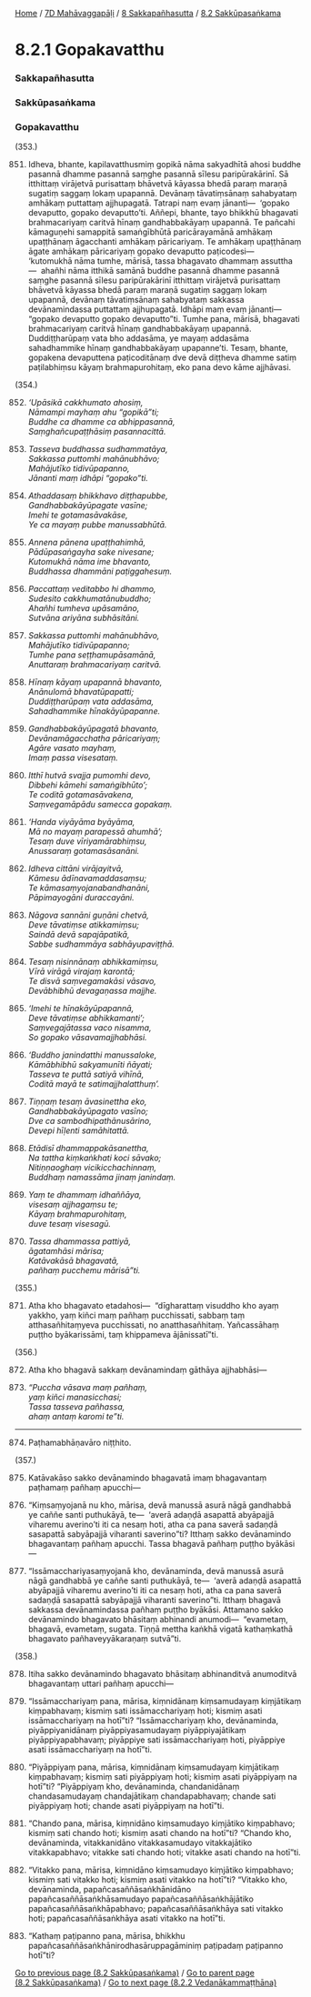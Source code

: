 
[Home](/) / [7D Mahāvaggapāḷi](/tipitaka/7D.md) / [8 Sakkapañhasutta](/tipitaka/7D/8.md) / [8.2 Sakkūpasaṅkama](/tipitaka/7D/8/8.2.md)

# 8.2.1 Gopakavatthu

### Sakkapañhasutta

### Sakkūpasaṅkama

### Gopakavatthu

(353.)

851. Idheva, bhante, kapilavatthusmiṃ gopikā nāma sakyadhītā ahosi buddhe pasannā dhamme pasannā saṃghe pasannā sīlesu paripūrakārinī. Sā itthittaṃ virājetvā purisattaṃ bhāvetvā kāyassa bhedā paraṃ maraṇā sugatiṃ saggaṃ lokaṃ upapannā. Devānaṃ tāvatiṃsānaṃ sahabyataṃ amhākaṃ puttattaṃ ajjhupagatā. Tatrapi naṃ evaṃ jānanti—  ‘gopako devaputto, gopako devaputto’ti. Aññepi, bhante, tayo bhikkhū bhagavati brahmacariyaṃ caritvā hīnaṃ gandhabbakāyaṃ upapannā. Te pañcahi kāmaguṇehi samappitā samaṅgībhūtā paricārayamānā amhākaṃ upaṭṭhānaṃ āgacchanti amhākaṃ pāricariyaṃ. Te amhākaṃ upaṭṭhānaṃ āgate amhākaṃ pāricariyaṃ gopako devaputto paṭicodesi—  ‘kutomukhā nāma tumhe, mārisā, tassa bhagavato dhammaṃ assuttha—  ahañhi nāma itthikā samānā buddhe pasannā dhamme pasannā saṃghe pasannā sīlesu paripūrakārinī itthittaṃ virājetvā purisattaṃ bhāvetvā kāyassa bhedā paraṃ maraṇā sugatiṃ saggaṃ lokaṃ upapannā, devānaṃ tāvatiṃsānaṃ sahabyataṃ sakkassa devānamindassa puttattaṃ ajjhupagatā. Idhāpi maṃ evaṃ jānanti—  “gopako devaputto gopako devaputto”ti. Tumhe pana, mārisā, bhagavati brahmacariyaṃ caritvā hīnaṃ gandhabbakāyaṃ upapannā. Duddiṭṭharūpaṃ vata bho addasāma, ye mayaṃ addasāma sahadhammike hīnaṃ gandhabbakāyaṃ upapanne’ti. Tesaṃ, bhante, gopakena devaputtena paṭicoditānaṃ dve devā diṭṭheva dhamme satiṃ paṭilabhiṃsu kāyaṃ brahmapurohitaṃ, eko pana devo kāme ajjhāvasi.

(354.)

852. _‘Upāsikā cakkhumato ahosiṃ,_  
_Nāmampi mayhaṃ ahu “gopikā”ti;_  
_Buddhe ca dhamme ca abhippasannā,_  
_Saṃghañcupaṭṭhāsiṃ pasannacittā._  


853. _Tasseva buddhassa sudhammatāya,_  
_Sakkassa puttomhi mahānubhāvo;_  
_Mahājutīko tidivūpapanno,_  
_Jānanti maṃ idhāpi “gopako”ti._  


854. _Athaddasaṃ bhikkhavo diṭṭhapubbe,_  
_Gandhabbakāyūpagate vasīne;_  
_Imehi te gotamasāvakāse,_  
_Ye ca mayaṃ pubbe manussabhūtā._  


855. _Annena pānena upaṭṭhahimhā,_  
_Pādūpasaṅgayha sake nivesane;_  
_Kutomukhā nāma ime bhavanto,_  
_Buddhassa dhammāni paṭiggahesuṃ._  


856. _Paccattaṃ veditabbo hi dhammo,_  
_Sudesito cakkhumatānubuddho;_  
_Ahañhi tumheva upāsamāno,_  
_Sutvāna ariyāna subhāsitāni._  


857. _Sakkassa puttomhi mahānubhāvo,_  
_Mahājutīko tidivūpapanno;_  
_Tumhe pana seṭṭhamupāsamānā,_  
_Anuttaraṃ brahmacariyaṃ caritvā._  


858. _Hīnaṃ kāyaṃ upapannā bhavanto,_  
_Anānulomā bhavatūpapatti;_  
_Duddiṭṭharūpaṃ vata addasāma,_  
_Sahadhammike hīnakāyūpapanne._  


859. _Gandhabbakāyūpagatā bhavanto,_  
_Devānamāgacchatha pāricariyaṃ;_  
_Agāre vasato mayhaṃ,_  
_Imaṃ passa visesataṃ._  


860. _Itthī hutvā svajja pumomhi devo,_  
_Dibbehi kāmehi samaṅgibhūto’;_  
_Te coditā gotamasāvakena,_  
_Saṃvegamāpādu samecca gopakaṃ._  


861. _‘Handa viyāyāma byāyāma,_  
_Mā no mayaṃ parapessā ahumhā’;_  
_Tesaṃ duve vīriyamārabhiṃsu,_  
_Anussaraṃ gotamasāsanāni._  


862. _Idheva cittāni virājayitvā,_  
_Kāmesu ādīnavamaddasaṃsu;_  
_Te kāmasaṃyojanabandhanāni,_  
_Pāpimayogāni duraccayāni._  


863. _Nāgova sannāni guṇāni chetvā,_  
_Deve tāvatiṃse atikkamiṃsu;_  
_Saindā devā sapajāpatikā,_  
_Sabbe sudhammāya sabhāyupaviṭṭhā._  


864. _Tesaṃ nisinnānaṃ abhikkamiṃsu,_  
_Vīrā virāgā virajaṃ karontā;_  
_Te disvā saṃvegamakāsi vāsavo,_  
_Devābhibhū devagaṇassa majjhe._  


865. _‘Imehi te hīnakāyūpapannā,_  
_Deve tāvatiṃse abhikkamanti’;_  
_Saṃvegajātassa vaco nisamma,_  
_So gopako vāsavamajjhabhāsi._  


866. _‘Buddho janindatthi manussaloke,_  
_Kāmābhibhū sakyamunīti ñāyati;_  
_Tasseva te puttā satiyā vihīnā,_  
_Coditā mayā te satimajjhalatthuṃ’._  


867. _Tiṇṇaṃ tesaṃ āvasinettha eko,_  
_Gandhabbakāyūpagato vasīno;_  
_Dve ca sambodhipathānusārino,_  
_Devepi hīḷenti samāhitattā._  


868. _Etādisī dhammappakāsanettha,_  
_Na tattha kiṃkaṅkhati koci sāvako;_  
_Nitiṇṇaoghaṃ vicikicchachinnaṃ,_  
_Buddhaṃ namassāma jinaṃ janindaṃ._  


869. _Yaṃ te dhammaṃ idhaññāya,_  
_visesaṃ ajjhagaṃsu te;_  
_Kāyaṃ brahmapurohitaṃ,_  
_duve tesaṃ visesagū._  


870. _Tassa dhammassa pattiyā,_  
_āgatamhāsi mārisa;_  
_Katāvakāsā bhagavatā,_  
_pañhaṃ pucchemu mārisā”ti._  


(355.)

871. Atha kho bhagavato etadahosi—  “dīgharattaṃ visuddho kho ayaṃ yakkho, yaṃ kiñci maṃ pañhaṃ pucchissati, sabbaṃ taṃ atthasañhitaṃyeva pucchissati, no anatthasañhitaṃ. Yañcassāhaṃ puṭṭho byākarissāmi, taṃ khippameva ājānissatī”ti.

(356.)

872. Atha kho bhagavā sakkaṃ devānamindaṃ gāthāya ajjhabhāsi—

873. _“Puccha vāsava maṃ pañhaṃ,_  
_yaṃ kiñci manasicchasi;_  
_Tassa tasseva pañhassa,_  
_ahaṃ antaṃ karomi te”ti._  


---

874. Paṭhamabhāṇavāro niṭṭhito.



(357.)

875. Katāvakāso sakko devānamindo bhagavatā imaṃ bhagavantaṃ paṭhamaṃ pañhaṃ apucchi—

876. “Kiṃsaṃyojanā nu kho, mārisa, devā manussā asurā nāgā gandhabbā ye caññe santi puthukāyā, te—  ‘averā adaṇḍā asapattā abyāpajjā viharemu averino’ti iti ca nesaṃ hoti, atha ca pana saverā sadaṇḍā sasapattā sabyāpajjā viharanti saverino”ti? Itthaṃ sakko devānamindo bhagavantaṃ pañhaṃ apucchi. Tassa bhagavā pañhaṃ puṭṭho byākāsi—

877. “Issāmacchariyasaṃyojanā kho, devānaminda, devā manussā asurā nāgā gandhabbā ye caññe santi puthukāyā, te—  ‘averā adaṇḍā asapattā abyāpajjā viharemu averino’ti iti ca nesaṃ hoti, atha ca pana saverā sadaṇḍā sasapattā sabyāpajjā viharanti saverino”ti. Itthaṃ bhagavā sakkassa devānamindassa pañhaṃ puṭṭho byākāsi. Attamano sakko devānamindo bhagavato bhāsitaṃ abhinandi anumodi—  “evametaṃ, bhagavā, evametaṃ, sugata. Tiṇṇā mettha kaṅkhā vigatā kathaṃkathā bhagavato pañhaveyyākaraṇaṃ sutvā”ti.

(358.)

878. Itiha sakko devānamindo bhagavato bhāsitaṃ abhinanditvā anumoditvā bhagavantaṃ uttari pañhaṃ apucchi—

879. “Issāmacchariyaṃ pana, mārisa, kiṃnidānaṃ kiṃsamudayaṃ kiṃjātikaṃ kiṃpabhavaṃ; kismiṃ sati issāmacchariyaṃ hoti; kismiṃ asati issāmacchariyaṃ na hotī”ti? “Issāmacchariyaṃ kho, devānaminda, piyāppiyanidānaṃ piyāppiyasamudayaṃ piyāppiyajātikaṃ piyāppiyapabhavaṃ; piyāppiye sati issāmacchariyaṃ hoti, piyāppiye asati issāmacchariyaṃ na hotī”ti.

880. “Piyāppiyaṃ pana, mārisa, kiṃnidānaṃ kiṃsamudayaṃ kiṃjātikaṃ kiṃpabhavaṃ; kismiṃ sati piyāppiyaṃ hoti; kismiṃ asati piyāppiyaṃ na hotī”ti? “Piyāppiyaṃ kho, devānaminda, chandanidānaṃ chandasamudayaṃ chandajātikaṃ chandapabhavaṃ; chande sati piyāppiyaṃ hoti; chande asati piyāppiyaṃ na hotī”ti.

881. “Chando pana, mārisa, kiṃnidāno kiṃsamudayo kiṃjātiko kiṃpabhavo; kismiṃ sati chando hoti; kismiṃ asati chando na hotī”ti? “Chando kho, devānaminda, vitakkanidāno vitakkasamudayo vitakkajātiko vitakkapabhavo; vitakke sati chando hoti; vitakke asati chando na hotī”ti.

882. “Vitakko pana, mārisa, kiṃnidāno kiṃsamudayo kiṃjātiko kiṃpabhavo; kismiṃ sati vitakko hoti; kismiṃ asati vitakko na hotī”ti? “Vitakko kho, devānaminda, papañcasaññāsaṅkhānidāno papañcasaññāsaṅkhāsamudayo papañcasaññāsaṅkhājātiko papañcasaññāsaṅkhāpabhavo; papañcasaññāsaṅkhāya sati vitakko hoti; papañcasaññāsaṅkhāya asati vitakko na hotī”ti.

883. “Kathaṃ paṭipanno pana, mārisa, bhikkhu papañcasaññāsaṅkhānirodhasāruppagāminiṃ paṭipadaṃ paṭipanno hotī”ti?

[Go to previous page (8.2 Sakkūpasaṅkama)](/tipitaka/7D/8/8.2.md) / [Go to parent page (8.2 Sakkūpasaṅkama)](/tipitaka/7D/8/8.2.md) / [Go to next page (8.2.2 Vedanākammaṭṭhāna)](/tipitaka/7D/8/8.2/8.2.2.md)


